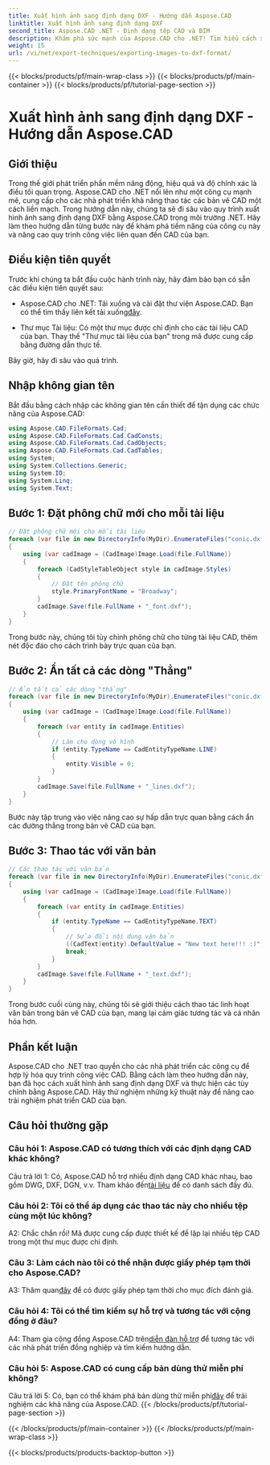 ```yaml
---
title: Xuất hình ảnh sang định dạng DXF - Hướng dẫn Aspose.CAD
linktitle: Xuất hình ảnh sang định dạng DXF
second_title: Aspose.CAD .NET - Định dạng tệp CAD và BIM
description: Khám phá sức mạnh của Aspose.CAD cho .NET! Tìm hiểu cách xuất hình ảnh sang định dạng DXF một cách dễ dàng. Nâng cao khả năng phát triển CAD của bạn với độ chính xác và hiệu quả.
weight: 15
url: /vi/net/export-techniques/exporting-images-to-dxf-format/
---
```


{{< blocks/products/pf/main-wrap-class >}}
{{< blocks/products/pf/main-container >}}
{{< blocks/products/pf/tutorial-page-section >}}

# Xuất hình ảnh sang định dạng DXF - Hướng dẫn Aspose.CAD

## Giới thiệu

Trong thế giới phát triển phần mềm năng động, hiệu quả và độ chính xác là điều tối quan trọng. Aspose.CAD cho .NET nổi lên như một công cụ mạnh mẽ, cung cấp cho các nhà phát triển khả năng thao tác các bản vẽ CAD một cách liền mạch. Trong hướng dẫn này, chúng ta sẽ đi sâu vào quy trình xuất hình ảnh sang định dạng DXF bằng Aspose.CAD trong môi trường .NET. Hãy làm theo hướng dẫn từng bước này để khám phá tiềm năng của công cụ này và nâng cao quy trình công việc liên quan đến CAD của bạn.

## Điều kiện tiên quyết

Trước khi chúng ta bắt đầu cuộc hành trình này, hãy đảm bảo bạn có sẵn các điều kiện tiên quyết sau:

-  Aspose.CAD cho .NET: Tải xuống và cài đặt thư viện Aspose.CAD. Bạn có thể tìm thấy liên kết tải xuống[đây](https://releases.aspose.com/cad/net/).

- Thư mục Tài liệu: Có một thư mục được chỉ định cho các tài liệu CAD của bạn. Thay thế "Thư mục tài liệu của bạn" trong mã được cung cấp bằng đường dẫn thực tế.

Bây giờ, hãy đi sâu vào quá trình.

## Nhập không gian tên

Bắt đầu bằng cách nhập các không gian tên cần thiết để tận dụng các chức năng của Aspose.CAD:

```csharp
using Aspose.CAD.FileFormats.Cad;
using Aspose.CAD.FileFormats.Cad.CadConsts;
using Aspose.CAD.FileFormats.Cad.CadObjects;
using Aspose.CAD.FileFormats.Cad.CadTables;
using System;
using System.Collections.Generic;
using System.IO;
using System.Linq;
using System.Text;
```

## Bước 1: Đặt phông chữ mới cho mỗi tài liệu

```csharp
// Đặt phông chữ mới cho mỗi tài liệu
foreach (var file in new DirectoryInfo(MyDir).EnumerateFiles("conic.dxf"))
{
    using (var cadImage = (CadImage)Image.Load(file.FullName))
    {
        foreach (CadStyleTableObject style in cadImage.Styles)
        {
            // Đặt tên phông chữ
            style.PrimaryFontName = "Broadway";
        }
        cadImage.Save(file.FullName + "_font.dxf");
    }
}
```

Trong bước này, chúng tôi tùy chỉnh phông chữ cho từng tài liệu CAD, thêm nét độc đáo cho cách trình bày trực quan của bạn.

## Bước 2: Ẩn tất cả các dòng "Thẳng"

```csharp
// Ẩn tất cả các dòng "thẳng"
foreach (var file in new DirectoryInfo(MyDir).EnumerateFiles("conic.dxf"))
{
    using (var cadImage = (CadImage)Image.Load(file.FullName))
    {
        foreach (var entity in cadImage.Entities)
        {
            // Làm cho dòng vô hình
            if (entity.TypeName == CadEntityTypeName.LINE)
            {
                entity.Visible = 0;
            }
        }
        cadImage.Save(file.FullName + "_lines.dxf");
    }
}
```

Bước này tập trung vào việc nâng cao sự hấp dẫn trực quan bằng cách ẩn các đường thẳng trong bản vẽ CAD của bạn.

## Bước 3: Thao tác với văn bản

```csharp
// Các thao tác với văn bản
foreach (var file in new DirectoryInfo(MyDir).EnumerateFiles("conic.dxf"))
{
    using (var cadImage = (CadImage)Image.Load(file.FullName))
    {
        foreach (var entity in cadImage.Entities)
        {
            if (entity.TypeName == CadEntityTypeName.TEXT)
            {
                // Sửa đổi nội dung văn bản
                ((CadText)entity).DefaultValue = "New text here!!! :)";
                break;
            }
        }
        cadImage.Save(file.FullName + "_text.dxf");
    }
}
```

Trong bước cuối cùng này, chúng tôi sẽ giới thiệu cách thao tác linh hoạt văn bản trong bản vẽ CAD của bạn, mang lại cảm giác tương tác và cá nhân hóa hơn.

## Phần kết luận

Aspose.CAD cho .NET trao quyền cho các nhà phát triển các công cụ để hợp lý hóa quy trình công việc CAD. Bằng cách làm theo hướng dẫn này, bạn đã học cách xuất hình ảnh sang định dạng DXF và thực hiện các tùy chỉnh bằng Aspose.CAD. Hãy thử nghiệm những kỹ thuật này để nâng cao trải nghiệm phát triển CAD của bạn.

## Câu hỏi thường gặp

### Câu hỏi 1: Aspose.CAD có tương thích với các định dạng CAD khác không?

 Câu trả lời 1: Có, Aspose.CAD hỗ trợ nhiều định dạng CAD khác nhau, bao gồm DWG, DXF, DGN, v.v. Tham khảo đến[tài liệu](https://reference.aspose.com/cad/net/) để có danh sách đầy đủ.

### Câu hỏi 2: Tôi có thể áp dụng các thao tác này cho nhiều tệp cùng một lúc không?

A2: Chắc chắn rồi! Mã được cung cấp được thiết kế để lặp lại nhiều tệp CAD trong một thư mục được chỉ định.

### Câu 3: Làm cách nào tôi có thể nhận được giấy phép tạm thời cho Aspose.CAD?

 A3: Thăm quan[đây](https://purchase.aspose.com/temporary-license/) để có được giấy phép tạm thời cho mục đích đánh giá.

### Câu hỏi 4: Tôi có thể tìm kiếm sự hỗ trợ và tương tác với cộng đồng ở đâu?

 A4: Tham gia cộng đồng Aspose.CAD trên[diễn đàn hỗ trợ](https://forum.aspose.com/c/cad/19) để tương tác với các nhà phát triển đồng nghiệp và tìm kiếm hướng dẫn.

### Câu hỏi 5: Aspose.CAD có cung cấp bản dùng thử miễn phí không?

 Câu trả lời 5: Có, bạn có thể khám phá bản dùng thử miễn phí[đây](https://releases.aspose.com/) để trải nghiệm các khả năng của Aspose.CAD.
{{< /blocks/products/pf/tutorial-page-section >}}

{{< /blocks/products/pf/main-container >}}
{{< /blocks/products/pf/main-wrap-class >}}

{{< blocks/products/products-backtop-button >}}
